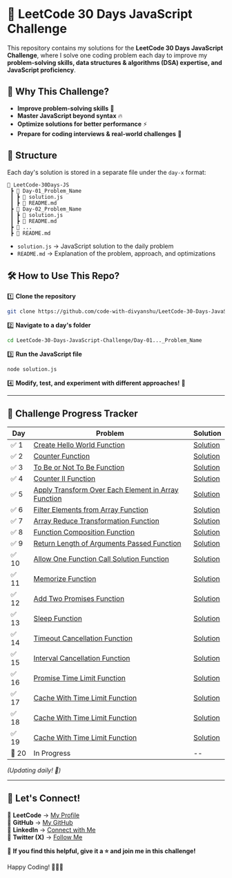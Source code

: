 # 🚀 LeetCode 30 Days JavaScript Challenge

This repository contains my solutions for the **LeetCode 30 Days JavaScript Challenge**, where I solve one coding problem each day to improve my **problem-solving skills, data structures & algorithms (DSA) expertise, and JavaScript proficiency**.

## 📌 **Why This Challenge?**

- **Improve problem-solving skills** 🧠
- **Master JavaScript beyond syntax** 🔥
- **Optimize solutions for better performance** ⚡
- **Prepare for coding interviews & real-world challenges** 💼

## 📑 **Structure**

Each day's solution is stored in a separate file under the `day-x` format:

```
📂 LeetCode-30Days-JS
 ┣ 📂 Day-01_Problem_Name
 ┃ ┣ 📜 solution.js
 ┃ ┣ 📜 README.md
 ┣ 📂 Day-02_Problem_Name
 ┃ ┣ 📜 solution.js
 ┃ ┣ 📜 README.md
 ┣ 📂 ...
 ┣ 📜 README.md
```

- `solution.js` → JavaScript solution to the daily problem
- `README.md` → Explanation of the problem, approach, and optimizations

## 🛠 **How to Use This Repo?**

1️⃣ **Clone the repository**

```bash
git clone https://github.com/code-with-divyanshu/LeetCode-30-Days-JavaScript-Challenge.git
```

2️⃣ **Navigate to a day's folder**

```bash
cd LeetCode-30-Days-JavaScript-Challenge/Day-01..._Problem_Name
```

3️⃣ **Run the JavaScript file**

```bash
node solution.js
```

4️⃣ **Modify, test, and experiment with different approaches!** 🚀

---

## 📆 **Challenge Progress Tracker**

| Day   | Problem                                                                                                                          | Solution                                                                                                                              |
| ----- | -------------------------------------------------------------------------------------------------------------------------------- | ------------------------------------------------------------------------------------------------------------------------------------- |
| ✅ 1  | [Create Hello World Function](https://leetcode.com/problems/create-hello-world-function/description/)                            | [Solution](https://github.com/code-with-divyanshu/LeetCode-30-Days-JavaScript-Challenge/blob/main/Day_01_Create_Hello_World_Function) |
| ✅ 2  | [Counter Function](https://leetcode.com/problems/counter/description/)                                                           | [Solution](https://github.com/code-with-divyanshu/LeetCode-30-Days-JavaScript-Challenge/tree/main/Day_02_Counter)                     |
| ✅ 3  | [To Be or Not To Be Function](https://leetcode.com/problems/to-be-or-not-to-be/description/)                                     | [Solution](https://github.com/code-with-divyanshu/LeetCode-30-Days-JavaScript-Challenge/tree/main/Day_03_ToBe_NotToBe)                |
| ✅ 4  | [Counter II Function](https://leetcode.com/problems/counter-ii/description/)                                                     | [Solution](https://github.com/code-with-divyanshu/LeetCode-30-Days-JavaScript-Challenge/tree/main/Day_04_Counter_II)                  |
| ✅ 5  | [Apply Transform Over Each Element in Array Function](https://leetcode.com/problems/apply-transform-over-each-element-in-array/) | [Solution](https://github.com/code-with-divyanshu/LeetCode-30-Days-JavaScript-Challenge/tree/main/Day_05_Array_Transform)             |
| ✅ 6  | [Filter Elements from Array Function](https://leetcode.com/problems/filter-elements-from-array/description/)                     | [Solution](https://github.com/code-with-divyanshu/LeetCode-30-Days-JavaScript-Challenge/tree/main/Day_06_Filter_Array)                |
| ✅ 7  | [Array Reduce Transformation Function](https://leetcode.com/problems/array-reduce-transformation/description/)                   | [Solution](https://github.com/code-with-divyanshu/LeetCode-30-Days-JavaScript-Challenge/tree/main/Day_07_Reduce_Array)                |
| ✅ 8  | [Function Composition Function](https://leetcode.com/problems/function-composition/description/)                                 | [Solution](https://github.com/code-with-divyanshu/LeetCode-30-Days-JavaScript-Challenge/tree/main/Day_08_Function_Composition)        |
| ✅ 9  | [Return Length of Arguments Passed Function](https://leetcode.com/problems/return-length-of-arguments-passed/description/)       | [Solution](https://github.com/code-with-divyanshu/LeetCode-30-Days-JavaScript-Challenge/tree/main/Day_09_Return_Length_Argument)      |
| ✅ 10 | [Allow One Function Call Solution Function](https://leetcode.com/problems/allow-one-function-call/description/)                  | [Solution](https://github.com/code-with-divyanshu/LeetCode-30-Days-JavaScript-Challenge/tree/main/Day_10_Allow_One_Function_Call)     |
| ✅ 11 | [Memorize Function](https://leetcode.com/problems/memoize/description/)                                                          | [Solution](https://github.com/code-with-divyanshu/LeetCode-30-Days-JavaScript-Challenge/tree/main/Day_11_Memorize)                    |
| ✅ 12 | [Add Two Promises Function](https://leetcode.com/problems/add-two-promises/description/)                                         | [Solution](https://github.com/code-with-divyanshu/LeetCode-30-Days-JavaScript-Challenge/tree/main/Day_12_Add_Two_Promises)            |
| ✅ 13 | [Sleep Function](https://leetcode.com/problems/sleep/description)                                                                | [Solution](https://github.com/code-with-divyanshu/LeetCode-30-Days-JavaScript-Challenge/tree/main/Day_13_Sleep)                       |
| ✅ 14 | [Timeout Cancellation Function](https://leetcode.com/problems/timeout-cancellation/description)                                  | [Solution](https://github.com/code-with-divyanshu/LeetCode-30-Days-JavaScript-Challenge/tree/main/Day_14_Timeout_Cancellation)        |
| ✅ 15 | [Interval Cancellation Function](https://leetcode.com/problems/interval-cancellation/description)                                | [Solution](https://github.com/code-with-divyanshu/LeetCode-30-Days-JavaScript-Challenge/tree/main/Day_15_Interval_Cancellation)       |
| ✅ 16 | [Promise Time Limit Function](https://leetcode.com/problems/promise-time-limit/description/)                                     | [Solution](https://github.com/code-with-divyanshu/LeetCode-30-Days-JavaScript-Challenge/tree/main/Day_16_Promise_Time_Limit)          |
| ✅ 17 | [Cache With Time Limit Function](https://leetcode.com/problems/cache-with-time-limit/description/)                               | [Solution](https://github.com/code-with-divyanshu/LeetCode-30-Days-JavaScript-Challenge/tree/main/Day_17_Cache_With_Time_Limit)       |
| ✅ 18 | [Cache With Time Limit Function](https://leetcode.com/problems/debounce/description)                                             | [Solution](https://github.com/code-with-divyanshu/LeetCode-30-Days-JavaScript-Challenge/tree/main/Day_18_Debounce)                    |
| ✅ 19 | [Cache With Time Limit Function](https://leetcode.com/problems/execute-asynchronous-functions-in-parallel/description)           | [Solution](https://github.com/code-with-divyanshu/LeetCode-30-Days-JavaScript-Challenge/tree/main/Day_19_Execute_Async_Fn_Parallel)   |
| 🔄 20 | In Progress                                                                                                                      | --                                                                                                                                    |

_(Updating daily! 🚀)_

---

## 📌 **Let's Connect!**

🔗 **LeetCode** → [My Profile](https://leetcode.com/u/runl4AVDwJ/)  
🔗 **GitHub** → [My GitHub](https://github.com/code-with-divyanshu)  
🔗 **LinkedIn** → [Connect with Me](https://www.linkedin.com/in/divyanshu-bartwal-b7b058286/)  
🔗 **Twitter (X)** → [Follow Me](https://x.com/DivyanshuB21040)

🙌 **If you find this helpful, give it a ⭐ and join me in this challenge!**

Happy Coding! 👨‍💻🔥
